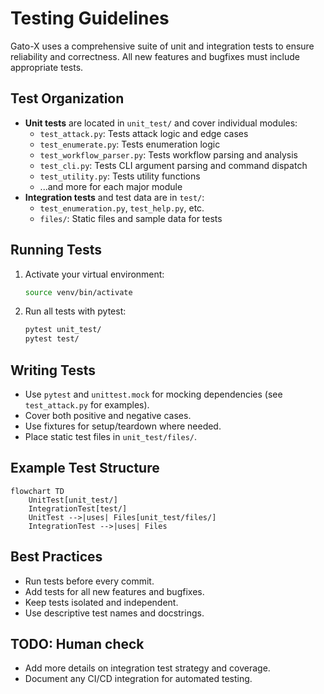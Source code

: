# Testing Guidelines

Gato-X uses a comprehensive suite of unit and integration tests to ensure reliability and correctness. All new features and bugfixes must include appropriate tests.

## Test Organization

- **Unit tests** are located in `unit_test/` and cover individual modules:
  - `test_attack.py`: Tests attack logic and edge cases
  - `test_enumerate.py`: Tests enumeration logic
  - `test_workflow_parser.py`: Tests workflow parsing and analysis
  - `test_cli.py`: Tests CLI argument parsing and command dispatch
  - `test_utility.py`: Tests utility functions
  - ...and more for each major module
- **Integration tests** and test data are in `test/`:
  - `test_enumeration.py`, `test_help.py`, etc.
  - `files/`: Static files and sample data for tests

## Running Tests

1. Activate your virtual environment:
   ```bash
   source venv/bin/activate
   ```
2. Run all tests with pytest:
   ```bash
   pytest unit_test/
   pytest test/
   ```

## Writing Tests

- Use `pytest` and `unittest.mock` for mocking dependencies (see `test_attack.py` for examples).
- Cover both positive and negative cases.
- Use fixtures for setup/teardown where needed.
- Place static test files in `unit_test/files/`.

## Example Test Structure

```mermaid
flowchart TD
    UnitTest[unit_test/]
    IntegrationTest[test/]
    UnitTest -->|uses| Files[unit_test/files/]
    IntegrationTest -->|uses| Files
```

## Best Practices

- Run tests before every commit.
- Add tests for all new features and bugfixes.
- Keep tests isolated and independent.
- Use descriptive test names and docstrings.

## TODO: Human check
- Add more details on integration test strategy and coverage.
- Document any CI/CD integration for automated testing.

